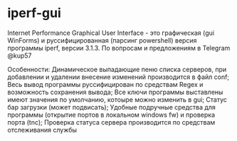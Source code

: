 # iperf-gui
Internet Performance Graphical User Interface - это графическая (gui WinForms) и руссифицированная (парсинг powershell) версия программы iperf, версии 3.1.3.
По вопросам и предложениям в Telegram @kup57

Особенности:
Динамическое выпадающие пеню списка серверов, при добавлении и удалении внесение изменений производится в файл conf;
Весь вывод программы руссифицирован по средствам Regex и возможность сохранения вывода;
Все ключи программы выставлены имеют значения по умолчанию, котоыре можно изменить в gui;
Статус бар загрузки (может подвисать);
Удобные подручные средства для программы (открытие портов в локальном windows fw) и проверка порта (tnc);
Проверка статуса сервера производится по средствам отслеживания службы
